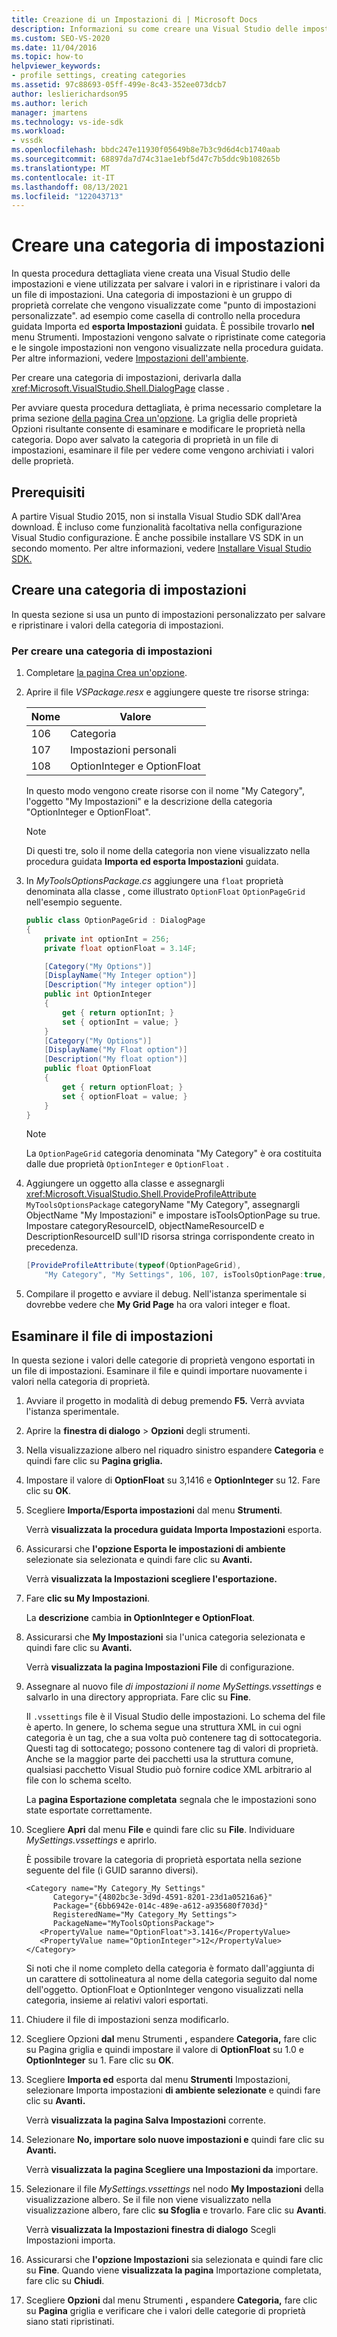 ```yaml
---
title: Creazione di un Impostazioni di | Microsoft Docs
description: Informazioni su come creare una Visual Studio delle impostazioni e usarla per salvare e ripristinare i valori da un file di impostazioni.
ms.custom: SEO-VS-2020
ms.date: 11/04/2016
ms.topic: how-to
helpviewer_keywords:
- profile settings, creating categories
ms.assetid: 97c88693-05ff-499e-8c43-352ee073dcb7
author: leslierichardson95
ms.author: lerich
manager: jmartens
ms.technology: vs-ide-sdk
ms.workload:
- vssdk
ms.openlocfilehash: bbdc247e11930f05649b8e7b3c9d6d4cb1740aab
ms.sourcegitcommit: 68897da7d74c31ae1ebf5d47c7b5ddc9b108265b
ms.translationtype: MT
ms.contentlocale: it-IT
ms.lasthandoff: 08/13/2021
ms.locfileid: "122043713"
---
```

# <a name="create-a-settings-category"></a>Creare una categoria di impostazioni

In questa procedura dettagliata viene creata una Visual Studio delle impostazioni e viene utilizzata per salvare i valori in e ripristinare i valori da un file di impostazioni. Una categoria di impostazioni è un gruppo di proprietà correlate che vengono visualizzate come "punto di impostazioni personalizzate". ad esempio come casella di controllo nella procedura guidata Importa ed **esporta Impostazioni** guidata. È possibile trovarlo **nel** menu Strumenti. Impostazioni vengono salvate o ripristinate come categoria e le singole impostazioni non vengono visualizzate nella procedura guidata. Per altre informazioni, vedere [Impostazioni dell'ambiente](../ide/environment-settings.md).

Per creare una categoria di impostazioni, derivarla dalla <xref:Microsoft.VisualStudio.Shell.DialogPage> classe .

Per avviare questa procedura dettagliata, è prima necessario completare la prima sezione [della pagina Crea un'opzione](../extensibility/creating-an-options-page.md). La griglia delle proprietà Opzioni risultante consente di esaminare e modificare le proprietà nella categoria. Dopo aver salvato la categoria di proprietà in un file di impostazioni, esaminare il file per vedere come vengono archiviati i valori delle proprietà.

## <a name="prerequisites"></a>Prerequisiti
 A partire Visual Studio 2015, non si installa Visual Studio SDK dall'Area download. È incluso come funzionalità facoltativa nella configurazione Visual Studio configurazione. È anche possibile installare VS SDK in un secondo momento. Per altre informazioni, vedere [Installare Visual Studio SDK.](../extensibility/installing-the-visual-studio-sdk.md)

## <a name="create-a-settings-category"></a>Creare una categoria di impostazioni
 In questa sezione si usa un punto di impostazioni personalizzato per salvare e ripristinare i valori della categoria di impostazioni.

### <a name="to-create-a-settings-category"></a>Per creare una categoria di impostazioni

1. Completare [la pagina Crea un'opzione](../extensibility/creating-an-options-page.md).

2. Aprire il file *VSPackage.resx* e aggiungere queste tre risorse stringa:

    |Nome|Valore|
    |----------|-----------|
    |106|Categoria|
    |107|Impostazioni personali|
    |108|OptionInteger e OptionFloat|

     In questo modo vengono create risorse con il nome "My Category", l'oggetto "My Impostazioni" e la descrizione della categoria "OptionInteger e OptionFloat".

    > [!NOTE]
    > Di questi tre, solo il nome della categoria non viene visualizzato nella procedura guidata **Importa ed esporta Impostazioni** guidata.

3. In *MyToolsOptionsPackage.cs* aggiungere una `float` proprietà denominata alla classe , come illustrato `OptionFloat` `OptionPageGrid` nell'esempio seguente.

    ```csharp
    public class OptionPageGrid : DialogPage
    {
        private int optionInt = 256;
        private float optionFloat = 3.14F;

        [Category("My Options")]
        [DisplayName("My Integer option")]
        [Description("My integer option")]
        public int OptionInteger
        {
            get { return optionInt; }
            set { optionInt = value; }
        }
        [Category("My Options")]
        [DisplayName("My Float option")]
        [Description("My float option")]
        public float OptionFloat
        {
            get { return optionFloat; }
            set { optionFloat = value; }
        }
    }
    ```

    > [!NOTE]
    > La `OptionPageGrid` categoria denominata "My Category" è ora costituita dalle due proprietà `OptionInteger` e `OptionFloat` .

4. Aggiungere un oggetto alla classe e assegnargli <xref:Microsoft.VisualStudio.Shell.ProvideProfileAttribute> `MyToolsOptionsPackage` categoryName "My Category", assegnargli ObjectName "My Impostazioni" e impostare isToolsOptionPage su true. Impostare categoryResourceID, objectNameResourceID e DescriptionResourceID sull'ID risorsa stringa corrispondente creato in precedenza.

    ```csharp
    [ProvideProfileAttribute(typeof(OptionPageGrid),
        "My Category", "My Settings", 106, 107, isToolsOptionPage:true, DescriptionResourceID = 108)]
    ```

5. Compilare il progetto e avviare il debug. Nell'istanza sperimentale si dovrebbe vedere che **My Grid Page** ha ora valori integer e float.

## <a name="examine-the-settings-file"></a>Esaminare il file di impostazioni
 In questa sezione i valori delle categorie di proprietà vengono esportati in un file di impostazioni. Esaminare il file e quindi importare nuovamente i valori nella categoria di proprietà.

1. Avviare il progetto in modalità di debug premendo **F5.** Verrà avviata l'istanza sperimentale.

2. Aprire la **finestra di dialogo**  >  **Opzioni** degli strumenti.

3. Nella visualizzazione albero nel riquadro sinistro espandere **Categoria** e quindi fare clic su **Pagina griglia.**

4. Impostare il valore di **OptionFloat** su 3,1416 e **OptionInteger** su 12. Fare clic su **OK**.

5. Scegliere **Importa/Esporta impostazioni** dal menu **Strumenti**.

     Verrà **visualizzata la procedura guidata Importa Impostazioni** esporta.

6. Assicurarsi che **l'opzione Esporta le impostazioni di ambiente** selezionate sia selezionata e quindi fare clic su **Avanti.**

     Verrà **visualizzata la Impostazioni scegliere l'esportazione.**

7. Fare **clic su My Impostazioni**.

     La **descrizione** cambia **in OptionInteger e OptionFloat**.

8. Assicurarsi che **My Impostazioni** sia l'unica categoria selezionata e quindi fare clic su **Avanti.**

     Verrà **visualizzata la pagina Impostazioni File** di configurazione.

9. Assegnare al nuovo file *di impostazioni il nome MySettings.vssettings* e salvarlo in una directory appropriata. Fare clic su **Fine**.

   Il `.vssettings` file è il Visual Studio delle impostazioni. Lo schema del file è aperto. In genere, lo schema segue una struttura XML in cui ogni categoria è un tag, che a sua volta può contenere tag di sottocategoria. Questi tag di sottocatego; possono contenere tag di valori di proprietà. Anche se la maggior parte dei pacchetti usa la struttura comune, qualsiasi pacchetto Visual Studio può fornire codice XML arbitrario al file con lo schema scelto.

   La **pagina Esportazione completata** segnala che le impostazioni sono state esportate correttamente.

10. Scegliere **Apri** dal menu **File** e quindi fare clic su **File**. Individuare *MySettings.vssettings* e aprirlo.

     È possibile trovare la categoria di proprietà esportata nella sezione seguente del file (i GUID saranno diversi).

    ```
    <Category name="My Category_My Settings"
          Category="{4802bc3e-3d9d-4591-8201-23d1a05216a6}"
          Package="{6bb6942e-014c-489e-a612-a935680f703d}"
          RegisteredName="My Category_My Settings">
          PackageName="MyToolsOptionsPackage">
       <PropertyValue name="OptionFloat">3.1416</PropertyValue>
       <PropertyValue name="OptionInteger">12</PropertyValue>
    </Category>
    ```

     Si noti che il nome completo della categoria è formato dall'aggiunta di un carattere di sottolineatura al nome della categoria seguito dal nome dell'oggetto. OptionFloat e OptionInteger vengono visualizzati nella categoria, insieme ai relativi valori esportati.

11. Chiudere il file di impostazioni senza modificarlo.

12. Scegliere Opzioni **dal** menu Strumenti **,** espandere  **Categoria,** fare clic su Pagina griglia e quindi impostare il valore di **OptionFloat** su 1.0 e **OptionInteger** su 1. Fare clic su **OK**.

13. Scegliere **Importa ed** esporta dal menu **Strumenti** Impostazioni, selezionare Importa impostazioni **di ambiente selezionate** e quindi fare clic su **Avanti.**

     Verrà **visualizzata la pagina Salva Impostazioni** corrente.

14. Selezionare **No, importare solo nuove impostazioni e** quindi fare clic su **Avanti.**

     Verrà **visualizzata la pagina Scegliere una Impostazioni da** importare.

15. Selezionare il file *MySettings.vssettings* nel nodo **My Impostazioni** della visualizzazione albero. Se il file non viene visualizzato nella visualizzazione albero, fare clic **su Sfoglia** e trovarlo. Fare clic su **Avanti**.

     Verrà **visualizzata la Impostazioni finestra di dialogo** Scegli Impostazioni importa.

16. Assicurarsi che **l'opzione Impostazioni** sia selezionata e quindi fare clic su **Fine**. Quando viene **visualizzata la pagina** Importazione completata, fare clic su **Chiudi**.

17. Scegliere **Opzioni** dal menu Strumenti **,** espandere **Categoria,** fare clic su **Pagina** griglia e verificare che i valori delle categorie di proprietà siano stati ripristinati.
